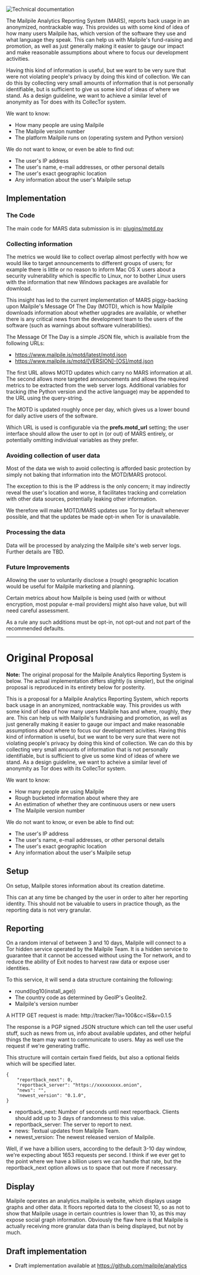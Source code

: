 ![Technical documentation](https://github.com/pagekite/Mailpile/wiki/images/page-technical.png)

The Mailpile Analytics Reporting System (MARS), reports back usage in an anonymized, nontrackable way. This provides us with some kind of idea of how many users Mailpile has, which version of the software they use and what language they speak. This can help us with Mailpile's fund-raising and promotion, as well as just generally making it easier to gauge our impact and make reasonable assumptions about where to focus our development activities.

Having this kind of information is useful, but we want to be very sure that were not violating people's privacy by doing this kind of collection. We can do this by collecting very small amounts of information that is not personally identifiable, but is sufficient to give us some kind of ideas of where we stand. As a design guideline, we want to achieve a similar level of anonymity as Tor does with its CollecTor system. 

We want to know:

 * How many people are using Mailpile
 * The Mailpile version number
 * The platform Mailpile runs on (operating system and Python version)

We do not want to know, or even be able to find out:

 * The user's IP address
 * The user's name, e-mail addresses, or other personal details
 * The user's exact geographic location
 * Any information about the user's Mailpile setup

## Implementation

### The Code

The main code for MARS data submission is in: [plugins/motd.py](https://github.com/mailpile/Mailpile/blob/master/mailpile/plugins/motd.py)


### Collecting information

The metrics we would like to collect overlap almost perfectly with how we would like to target announcements to different groups of users; for example there is little or no reason to inform Mac OS X users about a security vulnerability which is specific to Linux, nor to bother Linux users with the information that new Windows packages are available for download.

This insight has led to the current implementation of MARS piggy-backing upon Mailpile's Message Of The Day (MOTD), which is how Mailpile downloads information about whether upgrades are available, or whether there is any critical news from the development team to the users of the software (such as warnings about software vulnerabilities).

The Message Of The Day is a simple JSON file, which is available from the following URLs:

   * https://www.mailpile.is/motd/latest/motd.json
   * https://www.mailpile.is/motd/[VERSION]-[OS]/motd.json

The first URL allows MOTD updates which carry no MARS information at all. The second allows more targeted announcements and allows the required metrics to be extracted from the web server logs. Additional variables for tracking (the Python version and the active language) may be appended to the URL using the query-string.

The MOTD is updated roughly once per day, which gives us a lower bound for daily active users of the software.

Which URL is used is configurable via the **prefs.motd_url** setting; the user interface should allow the user to opt in (or out) of MARS entirely, or potentially omitting individual variables as they prefer.


### Avoiding collection of user data

Most of the data we wish to avoid collecting is afforded basic protection by simply not baking that information into the MOTD/MARS protocol.

The exception to this is the IP address is the only concern; it may indirectly reveal the user's location and worse, it facilitates tracking and correlation with other data sources, potentially leaking other information.

We therefore will make MOTD/MARS updates use Tor by default whenever possible, and that the updates be made opt-in when Tor is unavailable.


### Processing the data

Data will be processed by analyzing the Mailpile site's web server logs. Further details are TBD.


### Future Improvements

Allowing the user to voluntarily disclose a (rough) geographic location would be useful for Mailpile marketing and planning.

Certain metrics about how Mailpile is being used (with or without encryption, most popular e-mail providers) might also have value, but will need careful assessment.

As a rule any such additions must be opt-in, not opt-out and not part of the recommended defaults.

------------------------------------------------------------------------------------------------

# Original Proposal

**Note:** The original proposal for the Mailpile Analytics Reporting System is below. The actual implementation differs slightly (is simpler), but the original proposal is reproduced in its entirety below for posterity.

This is a proposal for a Mailpile Analytics Reporting System, which reports back usage in an anonymized, nontrackable way. This provides us with some kind of idea of how many users Mailpile has and where, roughly, they are. This can help us with Mailpile's fundraising and promotion, as well as just generally making it easier to gauge our impact and make reasonable assumptions about where to focus our development acivities. Having this kind of information is useful, but we want to be very sure that were not violating people's privacy by doing this kind of collection. We can do this by collecting very small amounts of information that is not personally identifiable, but is sufficient to give us some kind of ideas of where we stand. As a design guideline, we want to acheive a similar level of anonymity as Tor does with its CollecTor system. 

We want to know:

 * How many people are using Mailpile
 * Rough bucketed information about where they are
 * An estimation of whether they are continuous users or new users
 * The Mailpile version number

We do not want to know, or even be able to find out:

 * The user's IP address
 * The user's name, e-mail addresses, or other personal details
 * The user's exact geographic location
 * Any information about the user's Mailpile setup


## Setup

On setup, Mailpile stores information about its creation datetime.

This can at any time be changed by the user in order to alter her reporting identity. This should not be valuable to users in practice though, as the reporting data is not very granular.

## Reporting

On a random interval of between 3 and 10 days, Mailpile will connect to a Tor hidden service operated by the Mailpile Team. It is a hidden service to guarantee that it cannot be accessed without using the Tor network, and to reduce the ability of Exit nodes to harvest raw data or expose user identities.

To this service, it will send a data structure containing the following:

 * round(log10(install_age))
 * The country code as determined by GeoIP's Geolite2.
 * Mailpile's version number

A HTTP GET request is made:
     http://tracker/?ia=100&cc=IS&v=0.1.5

The response is a PGP signed JSON structure which can tell the user useful stuff, such as news from us, info about available updates, and other helpful things the team may want to communicate to users. May as well use the request if we're generating traffic. 

This structure will contain certain fixed fields, but also a optional fields which will be specified later.

    {
        "reportback_next": 0, 
        "reportback_server": "https://xxxxxxxxx.onion",
        "news": "",
        "newest_version": "0.1.0",
    }
    
 * reportback_next: Number of seconds until next reportback. Clients should add up to 3 days of randomness to this value.
 * reportback_server: The server to report to next.
 * news: Textual updates from Mailpile Team.
 * newest_version: The newest released version of Mailpile.

Well, if we have a billion users, according to the default 3-10 day window, we're expecting about 1653 requests per second. I think if we ever get to the point where we have a billion users we can handle that rate, but the reportback_next option allows us to space that out more if necessary.

## Display

Mailpile operates an analytics.mailpile.is website, which displays usage graphs and other data. It floors reported data to the closest 10, so as not to show that Mailpile usage in certain countries is lower than 10, as this may expose social graph information. Obviously the flaw here is that Mailpile is actually receiving more granular data than is being displayed, but not by much.

## Draft implementation

 * Draft implementation available at https://github.com/mailpile/analytics